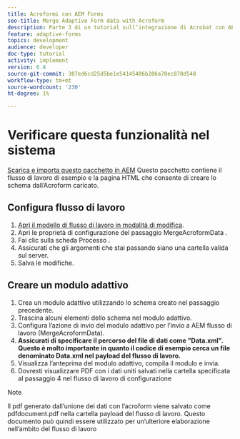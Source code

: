 ```yaml
---
title: Acroformi con AEM Forms
seo-title: Merge Adaptive Form data with Acroform
description: Parte 3 di un tutorial sull’integrazione di Acrobat con AEM Forms. Verifica il flusso di lavoro e il modulo adattivo sul sistema.
feature: adaptive-forms
topics: development
audience: developer
doc-type: tutorial
activity: implement
version: 6.4
source-git-commit: 307ed6cd25d5be1e54145406b206a78ec878d548
workflow-type: tm+mt
source-wordcount: '230'
ht-degree: 1%

---
```



# Verificare questa funzionalità nel sistema

[Scarica e importa questo pacchetto in AEM](assets/acro-form-aem-form.zip)
Questo pacchetto contiene il flusso di lavoro di esempio e la pagina HTML che consente di creare lo schema dall’Acroform caricato.

## Configura flusso di lavoro

1. [Apri il modello di flusso di lavoro in modalità di modifica](http://localhost:4502/editor.html/conf/global/settings/workflow/models/MergeAcroformData.html).
2. Apri le proprietà di configurazione del passaggio MergeAcroformData .
3. Fai clic sulla scheda Processo .
4. Assicurati che gli argomenti che stai passando siano una cartella valida sul server.
5. Salva le modifiche.

## Creare un modulo adattivo

1. Crea un modulo adattivo utilizzando lo schema creato nel passaggio precedente.
2. Trascina alcuni elementi dello schema nel modulo adattivo.
3. Configura l’azione di invio del modulo adattivo per l’invio a AEM flusso di lavoro (MergeAcroformData).
4. **Assicurati di specificare il percorso del file di dati come &quot;Data.xml&quot;. Questo è molto importante in quanto il codice di esempio cerca un file denominato Data.xml nel payload del flusso di lavoro.**
5. Visualizza l’anteprima del modulo adattivo, compila il modulo e invia.
6. Dovresti visualizzare PDF con i dati uniti salvati nella cartella specificata al passaggio 4 nel flusso di lavoro di configurazione

>[!NOTE]
>
>Il pdf generato dall’unione dei dati con l’acroform viene salvato come pdfdocument.pdf nella cartella payload del flusso di lavoro. Questo documento può quindi essere utilizzato per un’ulteriore elaborazione nell’ambito del flusso di lavoro
